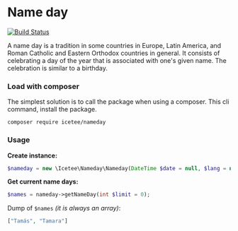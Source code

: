 # Name day

[![Build Status](https://drone.webmonkey.hu/api/badges/icetee/nameday/status.svg)](https://drone.webmonkey.hu/icetee/nameday)

A name day is a tradition in some countries in Europe, Latin America, and Roman Catholic and Eastern Orthodox countries in general. It consists of celebrating a day of the year that is associated with one's given name. The celebration is similar to a birthday.

### Load with composer

The simplest solution is to call the package when using a composer. This cli command, install the package.

```
composer require icetee/nameday
```

### Usage

**Create instance:**

```php
$nameday = new \Icetee\Nameday\Nameday(DateTime $date = null, $lang = null);
```

**Get current name days:**

```php
$names = nameday->getNameDay(int $limit = 0);
```

Dump of `$names` *(it is always an array)*:

```php
["Tamás", "Tamara"]
```
